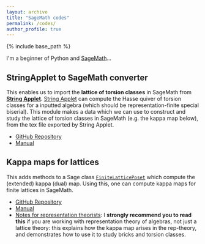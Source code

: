 ```yaml
---
layout: archive
title: "SageMath codes"
permalink: /codes/
author_profile: true
---
```


{% include base_path %}

I'm a beginner of Python and [SageMath](https://www.sagemath.org/)...

## StringApplet to SageMath converter
This enables us to import the **lattice of torsion classes** in SageMath from **[String Applet](https://www.math.uni-bielefeld.de/~jgeuenich/string-applet/)**. [String Applet](https://www.math.uni-bielefeld.de/~jgeuenich/string-applet/) can compute the Hasse quiver of torsion classes for a inputted algebra (which should be representation-finite special biserial).
This module makes a data which we can use to construct and study the lattice of torsion classes in SageMath (e.g. the kappa map below), from the tex file exported by String Applet.

- [GitHub Repository](https://github.com/haruhisa-enomoto/StringApplet-to-SageMath-converter)
- [Manual](https://nbviewer.jupyter.org/github/haruhisa-enomoto/StringApplet-to-SageMath-converter/blob/main/Manual.ipynb)



## Kappa maps for lattices
This adds methods to
a Sage class [`FiniteLatticePoset`](https://doc.sagemath.org/html/en/reference/combinat/sage/combinat/posets/lattices.html#sage.combinat.posets.lattices.FiniteLatticePoset)
which compute the (extended) kappa (dual) map.
Using this, one can compute kappa maps for finite lattices in SageMath.

- [GitHub Repository](https://github.com/haruhisa-enomoto/kappa-map-for-lattices)
- [Manual](https://nbviewer.jupyter.org/github/haruhisa-enomoto/kappa-map-for-lattices/blob/main/Manual.ipynb)
- [Notes for representation theorists](https://nbviewer.jupyter.org/github/haruhisa-enomoto/kappa-map-for-lattices/blob/main/for-rep-theorists.ipynb):
I **strongly recommend you to read this** if you are working with representation theory of algebras, not just a lattice theory: this explains how the kappa map arises in the rep-theory, and demonstrates how to use it to study bricks and torsion classes.
